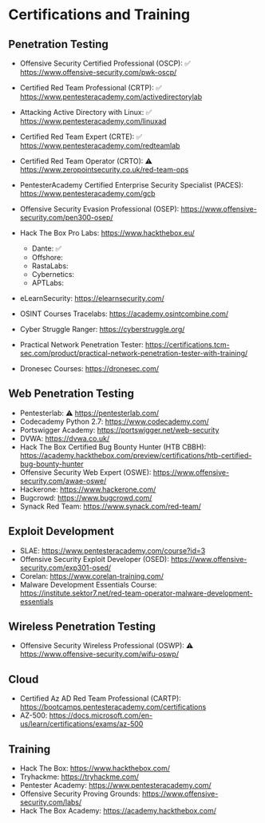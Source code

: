# Certifications and Training

Penetration Testing
--------------------
- Offensive Security Certified Professional (OSCP): :white_check_mark: https://www.offensive-security.com/pwk-oscp/
- Certified Red Team Professional (CRTP): :white_check_mark: https://www.pentesteracademy.com/activedirectorylab
- Attacking Active Directory with Linux: :white_check_mark: https://www.pentesteracademy.com/linuxad
- Certified Red Team Expert (CRTE): :white_check_mark: https://www.pentesteracademy.com/redteamlab
- Certified Red Team Operator (CRTO): :warning: https://www.zeropointsecurity.co.uk/red-team-ops
- PentesterAcademy Certified Enterprise Security Specialist (PACES): https://www.pentesteracademy.com/gcb
- Offensive Security Evasion Professional (OSEP): https://www.offensive-security.com/pen300-osep/
- Hack The Box Pro Labs: https://www.hackthebox.eu/
    - Dante: :white_check_mark:
    - Offshore:
    - RastaLabs:
    - Cybernetics:
    - APTLabs:

- eLearnSecurity: https://elearnsecurity.com/
- OSINT Courses Tracelabs: https://academy.osintcombine.com/
- Cyber Struggle Ranger: https://cyberstruggle.org/
- Practical Network Penetration Tester: https://certifications.tcm-sec.com/product/practical-network-penetration-tester-with-training/
- Dronesec Courses: https://dronesec.com/

Web Penetration Testing
------------------------
- Pentesterlab: :warning: https://pentesterlab.com/
- Codecademy Python 2.7: https://www.codecademy.com/
- Portswigger Academy: https://portswigger.net/web-security
- DVWA: https://dvwa.co.uk/
- Hack The Box Certified Bug Bounty Hunter (HTB CBBH): https://academy.hackthebox.com/preview/certifications/htb-certified-bug-bounty-hunter
- Offensive Security Web Expert (OSWE): https://www.offensive-security.com/awae-oswe/
- Hackerone: https://www.hackerone.com/
- Bugcrowd: https://www.bugcrowd.com/
- Synack Red Team: https://www.synack.com/red-team/

Exploit Development
--------------------
- SLAE: https://www.pentesteracademy.com/course?id=3
- Offensive Security Exploit Developer (OSED): https://www.offensive-security.com/exp301-osed/
- Corelan: https://www.corelan-training.com/
- Malware Development Essentials Course: https://institute.sektor7.net/red-team-operator-malware-development-essentials

Wireless Penetration Testing
-----------------------------
- Offensive Security Wireless Professional (OSWP): :warning: https://www.offensive-security.com/wifu-oswp/

Cloud
--------------------
- Certified Az AD Red Team Professional (CARTP): https://bootcamps.pentesteracademy.com/certifications
- AZ-500: https://docs.microsoft.com/en-us/learn/certifications/exams/az-500

Training
----------
- Hack The Box: https://www.hackthebox.com/
- Tryhackme: https://tryhackme.com/ 
- Pentester Academy: https://www.pentesteracademy.com/
- Offensive Security Proving Grounds: https://www.offensive-security.com/labs/
- Hack The Box Academy: https://academy.hackthebox.com/
